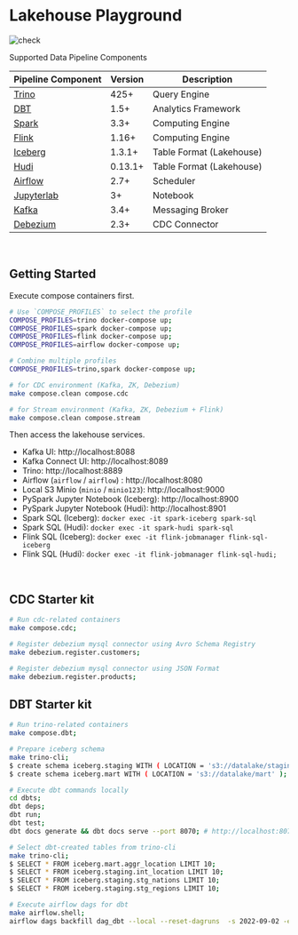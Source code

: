 # Lakehouse Playground

![check](https://github.com/1ambda/lakehouse/actions/workflows/check.yml/badge.svg)

Supported Data Pipeline Components

| Pipeline Component                     | Version | Description              |
|----------------------------------------|---------|--------------------------|
| [Trino](https://trino.io/)             | 425+    | Query Engine             |
| [DBT](https://www.getdbt.com/)         | 1.5+    | Analytics Framework      |
| [Spark](https://spark.apache.org/)     | 3.3+    | Computing Engine         |
| [Flink](https://flink.apache.org/)     | 1.16+   | Computing Engine         |
| [Iceberg](https://iceberg.apache.org/) | 1.3.1+  | Table Format (Lakehouse) |
| [Hudi](https://hudi.apache.org/)       | 0.13.1+ | Table Format (Lakehouse) |
| [Airflow](https://airflow.apache.org/) | 2.7+    | Scheduler                |
| [Jupyterlab](https://jupyter.org/)     | 3+      | Notebook                 |
| [Kafka](https://kafka.apache.org/)     | 3.4+    | Messaging Broker         |
| [Debezium](https://debezium.io/)       | 2.3+    | CDC Connector            |

<br/>

## Getting Started

Execute compose containers first.

```bash
# Use `COMPOSE_PROFILES` to select the profile
COMPOSE_PROFILES=trino docker-compose up;
COMPOSE_PROFILES=spark docker-compose up;
COMPOSE_PROFILES=flink docker-compose up;
COMPOSE_PROFILES=airflow docker-compose up;

# Combine multiple profiles
COMPOSE_PROFILES=trino,spark docker-compose up;

# for CDC environment (Kafka, ZK, Debezium)
make compose.clean compose.cdc

# for Stream environment (Kafka, ZK, Debezium + Flink)
make compose.clean compose.stream
```

Then access the lakehouse services.

- Kafka UI: http://localhost:8088
- Kafka Connect UI: http://localhost:8089
- Trino: http://localhost:8889
- Airflow (`airflow` / `airflow`) : http://localhost:8080
- Local S3 Minio (`minio` / `minio123`): http://localhost:9000
- PySpark Jupyter Notebook (Iceberg): http://localhost:8900
- PySpark Jupyter Notebook (Hudi): http://localhost:8901
- Spark SQL (Iceberg): `docker exec -it spark-iceberg spark-sql`
- Spark SQL (Hudi): `docker exec -it spark-hudi spark-sql`
- Flink SQL (Iceberg): `docker exec -it flink-jobmanager flink-sql-iceberg`
- Flink SQL (Hudi): `docker exec -it flink-jobmanager flink-sql-hudi;`

<br/>

## CDC Starter kit

```bash
# Run cdc-related containers
make compose.cdc;

# Register debezium mysql connector using Avro Schema Registry
make debezium.register.customers;

# Register debezium mysql connector using JSON Format
make debezium.register.products;
```

## DBT Starter kit

```bash
# Run trino-related containers
make compose.dbt;

# Prepare iceberg schema
make trino-cli;
$ create schema iceberg.staging WITH ( LOCATION = 's3://datalake/staging' );
$ create schema iceberg.mart WITH ( LOCATION = 's3://datalake/mart' );

# Execute dbt commands locally
cd dbts;
dbt deps;
dbt run;
dbt test;
dbt docs generate && dbt docs serve --port 8070; # http://localhost:8070

# Select dbt-created tables from trino-cli
make trino-cli;
$ SELECT * FROM iceberg.mart.aggr_location LIMIT 10;
$ SELECT * FROM iceberg.staging.int_location LIMIT 10;
$ SELECT * FROM iceberg.staging.stg_nations LIMIT 10;
$ SELECT * FROM iceberg.staging.stg_regions LIMIT 10;

# Execute airflow dags for dbt
make airflow.shell;
airflow dags backfill dag_dbt --local --reset-dagruns  -s 2022-09-02 -e 2022-09-03;
```

